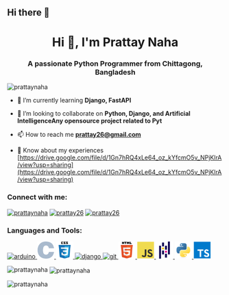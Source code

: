 ## Hi there 👋

<h1 align="center">Hi 👋, I'm Prattay Naha</h1>
<h3 align="center">A passionate Python Programmer from Chittagong, Bangladesh</h3>

<p align="left"> <img src="https://komarev.com/ghpvc/?username=prattaynaha&label=Profile%20views&color=0e75b6&style=flat" alt="prattaynaha" /> </p>

- 🌱 I’m currently learning **Django, FastAPI**

- 👯 I’m looking to collaborate on **Python, Django, and Artificial IntelligenceAny opensource project related to Pyt**

- 📫 How to reach me **prattay26@gmail.com**

- 📄 Know about my experiences [https://drive.google.com/file/d/1Gn7hRQ4xLe64_oz_kYfcmO5v_NPjKlrA/view?usp=sharing](https://drive.google.com/file/d/1Gn7hRQ4xLe64_oz_kYfcmO5v_NPjKlrA/view?usp=sharing)

<h3 align="left">Connect with me:</h3>
<p align="left">
<a href="https://kaggle.com/prattaynaha" target="blank"><img align="center" src="https://raw.githubusercontent.com/rahuldkjain/github-profile-readme-generator/master/src/images/icons/Social/kaggle.svg" alt="prattaynaha" height="30" width="40" /></a>
<a href="https://www.hackerrank.com/prattay26" target="blank"><img align="center" src="https://raw.githubusercontent.com/rahuldkjain/github-profile-readme-generator/master/src/images/icons/Social/hackerrank.svg" alt="prattay26" height="30" width="40" /></a>
<a href="https://www.leetcode.com/prattay26" target="blank"><img align="center" src="https://raw.githubusercontent.com/rahuldkjain/github-profile-readme-generator/master/src/images/icons/Social/leet-code.svg" alt="prattay26" height="30" width="40" /></a>
</p>

<h3 align="left">Languages and Tools:</h3>
<p align="left"> <a href="https://www.arduino.cc/" target="_blank" rel="noreferrer"> <img src="https://cdn.worldvectorlogo.com/logos/arduino-1.svg" alt="arduino" width="40" height="40"/> </a> <a href="https://www.cprogramming.com/" target="_blank" rel="noreferrer"> <img src="https://raw.githubusercontent.com/devicons/devicon/master/icons/c/c-original.svg" alt="c" width="40" height="40"/> </a> <a href="https://www.w3schools.com/css/" target="_blank" rel="noreferrer"> <img src="https://raw.githubusercontent.com/devicons/devicon/master/icons/css3/css3-original-wordmark.svg" alt="css3" width="40" height="40"/> </a> <a href="https://www.djangoproject.com/" target="_blank" rel="noreferrer"> <img src="https://cdn.worldvectorlogo.com/logos/django.svg" alt="django" width="40" height="40"/> </a> <a href="https://git-scm.com/" target="_blank" rel="noreferrer"> <img src="https://www.vectorlogo.zone/logos/git-scm/git-scm-icon.svg" alt="git" width="40" height="40"/> </a> <a href="https://www.w3.org/html/" target="_blank" rel="noreferrer"> <img src="https://raw.githubusercontent.com/devicons/devicon/master/icons/html5/html5-original-wordmark.svg" alt="html5" width="40" height="40"/> </a> <a href="https://developer.mozilla.org/en-US/docs/Web/JavaScript" target="_blank" rel="noreferrer"> <img src="https://raw.githubusercontent.com/devicons/devicon/master/icons/javascript/javascript-original.svg" alt="javascript" width="40" height="40"/> </a> <a href="https://pandas.pydata.org/" target="_blank" rel="noreferrer"> <img src="https://raw.githubusercontent.com/devicons/devicon/2ae2a900d2f041da66e950e4d48052658d850630/icons/pandas/pandas-original.svg" alt="pandas" width="40" height="40"/> </a> <a href="https://www.python.org" target="_blank" rel="noreferrer"> <img src="https://raw.githubusercontent.com/devicons/devicon/master/icons/python/python-original.svg" alt="python" width="40" height="40"/> </a> <a href="https://www.typescriptlang.org/" target="_blank" rel="noreferrer"> <img src="https://raw.githubusercontent.com/devicons/devicon/master/icons/typescript/typescript-original.svg" alt="typescript" width="40" height="40"/> </a> </p>

<p><img align="left" src="https://github-readme-stats.vercel.app/api/top-langs?username=prattaynaha&show_icons=true&locale=en&layout=compact" alt="prattaynaha" /></p>

<p>&nbsp;<img align="center" src="https://github-readme-stats.vercel.app/api?username=prattaynaha&show_icons=true&locale=en" alt="prattaynaha" /></p>

<p><img align="center" src="https://github-readme-streak-stats.herokuapp.com/?user=prattaynaha&" alt="prattaynaha" /></p>

